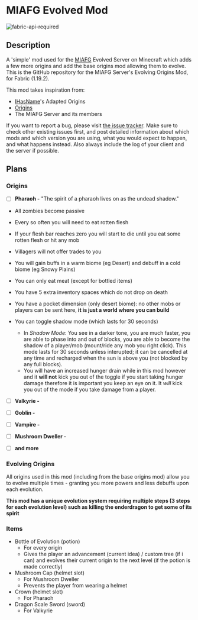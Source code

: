 # MIAFG Evolved Mod

![fabric-api-required](https://user-images.githubusercontent.com/94855937/228526301-c33a90af-9d0a-4a76-9491-2c9782cd54e8.png)


## Description

A 'simple' mod used for the [MIAFG](http://miafg.com) Evolved Server on Minecraft which adds a few more origins and add the base origins mod allowing them to evolve.
This is the GitHub repository for the MIAFG Server's Evolving Origins Mod, for Fabric (1.19.2).

This mod takes inspiration from:
- [IHasName](https://www.youtube.com/@IHasName)'s Adapted Origins
- [Origins](https://www.curseforge.com/minecraft/mc-mods/origins)
- The MIAFG Server and its members

If you want to report a bug, please visit [the issue tracker](https://github.com/LarryPlayz/Origins-Evolved-MIAFG/issues). Make sure to check other existing issues first, and post detailed information about which mods and which version you are using, what you would expect to happen, and what happens instead. Also always include the log of your client and the server if possible.

## Plans

### Origins

- [ ] **Pharaoh -** "The spirit of a pharaoh lives on as the undead shadow."
- All zombies become passive
- Every so often you will need to eat rotten flesh
- If your flesh bar reaches zero you will start to die until you eat some rotten flesh or hit any mob
- Villagers will not offer trades to you
- You will gain buffs in a warm biome (eg Desert) and debuff in a cold biome (eg Snowy Plains)
- You can only eat meat (except for bottled items)
- You have 5 extra inventory spaces which do not drop on death
- You have a pocket dimension (only desert biome): no other mobs or players can be sent here, **it is just a world where you can build**
- You can toggle shadow mode (which lasts for 30 seconds)

   - In *Shadow Mode*: You see in a darker tone, you are much faster, you are able to phase into and out of blocks, you are able to become the shadow of a player/mob (mount/ride any mob you right click). This mode lasts for 30 seconds unless interupted; it can be cancelled at any time and recharged when the sun is above you (not blocked by any full blocks).
   - You will have an increased hunger drain while in this mod however and it **will not** kick you out of the toggle if you start taking hunger damage therefore it is important you keep an eye on it. It *will* kick you out of the mode if you take damage from a player.

- [ ] **Valkyrie -**
<!--review charlie's origin when at home-->

- [ ] **Goblin -** 
<!--inchling-esque TBC-->

- [ ] **Vampire -**
<!--possibly - requires feedback from server members-->

- [ ] **Mushroom Dweller -**

- [ ] **and more**

### Evolving Origins

All origins used in this mod (including from the base origins mod) allow you to evolve multiple times - granting you more powers and less debuffs upon each evolution.

**This mod has a unique evolution system requiring multiple steps (3 steps for each evolution level) such as killing the enderdragon to get some of its spirit**

### Items

- Bottle of Evolution (potion)
    - For every origin
    - Gives the player an advancement (current idea) / custom tree (if i can) and evolves their current origin to the next level (if the potion is made correctly) 
- Mushroom Cap (helmet slot)
    - For Mushroom Dweller
    - Prevents the player from wearing a helmet
- Crown (helmet slot)
    - For Pharaoh
- Dragon Scale Sword (sword)
    - For Valkyrie
